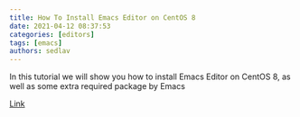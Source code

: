 ```yaml
---
title: How To Install Emacs Editor on CentOS 8 
date: 2021-04-12 08:37:53
categories: [editors]
tags: [emacs]
authors: sedlav
---
```


In this tutorial we will show you how to install Emacs Editor on CentOS 8, as well as some extra required package by Emacs

[Link](https://idroot.us/install-emacs-editor-centos-8/)
